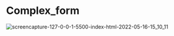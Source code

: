 # Complex_form

![screencapture-127-0-0-1-5500-index-html-2022-05-16-15_10_11](https://user-images.githubusercontent.com/105306029/168564677-3ed4786c-01e3-4492-a656-493b60443401.png)
